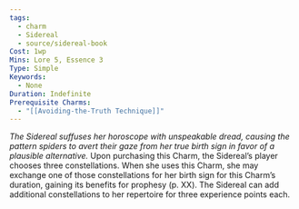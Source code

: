 ```yaml
---
tags:
  - charm
  - Sidereal
  - source/sidereal-book
Cost: 1wp
Mins: Lore 5, Essence 3
Type: Simple
Keywords:
  - None
Duration: Indefinite
Prerequisite Charms:
  - "[[Avoiding-the-Truth Technique]]"
---
```

*The Sidereal suffuses her horoscope with unspeakable dread, causing the pattern spiders to avert their gaze from her true birth sign in favor of a plausible alternative.*
Upon purchasing this Charm, the Sidereal’s player chooses three constellations. When she uses this Charm, she may exchange one of those constellations for her birth sign for this Charm’s duration, gaining its benefits for prophesy (p. XX). The Sidereal can add additional constellations to her repertoire for three experience points each.